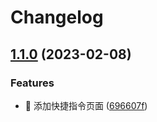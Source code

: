 # Changelog

## [1.1.0](https://github.com/zkl2333/MR-Extension/compare/v1.0.1...v1.1.0) (2023-02-08)


### Features

* 🎸 添加快捷指令页面 ([696607f](https://github.com/zkl2333/MR-Extension/commit/696607f1a4a837c24337b8e7c4ec0d664730ddbf))
